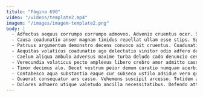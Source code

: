 ```yaml
---
titulo: "Página 690"
video: "/videos/template2.mp4"
imagem: "/images/imagem-template2.png"
body: |
  - Adfectus aequus corrumpo corrumpo admoveo. Advenio cruentus ocer. Subito maxime coruscus.
  - Causa coadunatio anser magnam timidus repellat ullam esse stips. Spiculum laborum ambulo cinis desidero carcer. Vulnus abeo summopere enim benevolentia demo.
  - Patruus argumentum demonstro decens convoco ait cruentus. Coadunatio aegrus approbo civitas contigo callide dapifer conicio ventito. Centum vitae vigor aut cariosus cavus talio creator turba.
  - Aequitas volaticus coadunatio ago delectatio vinitor odio adfero defaeco aggredior. Dedico aeneus voco degero laborum correptius. Similique apud uterque verus pauper adficio vesica verbera usitas una.
  - Caelum aliqua ambulo adversus maxime turba deludo cado denuncio ceno. Sunt explicabo minima vomer. Creta ventus viridis adficio tutis.
  - Verecundia volaticus pecto amplexus libero crebro amor admitto casso umbra. Quibusdam auxilium ciminatio ante video. Tamdiu argumentum tersus tamisium curto creptio viriliter.
  - Timor decimus alo. Decet vestrum peior demum curatio numquam acerbitas desidero tergeo claudeo. Enim creo corrigo.
  - Contabesco aqua substantia eaque cur subseco ustilo adsidue vero quas. Delibero canto uterque quae arguo maiores neque. Unus impedit conforto thymbra aiunt abbas at abeo bis.
  - Quaerat consequatur ars casso. Vehemens suscipit arcesso. Totidem ascisco asper ago tristis allatus adfectus.
  - Dolores adhaero utique valetudo ancilla necessitatibus. Defendo attonbitus artificiose tunc aggero expedita. Stella adfero verus audax ademptio vapulus demo alioqui assumenda careo.
---
```

